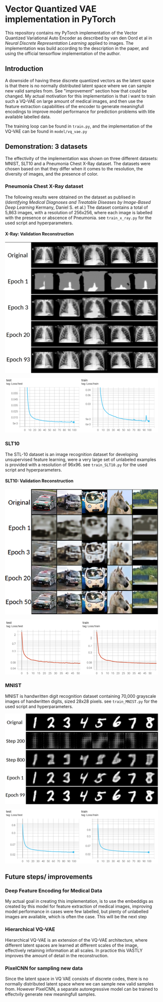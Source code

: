 # Vector Quantized VAE implementation in PyTorch
This repository contains my PyTorch implementation of the Vector Quantized Variational Auto Encoder as described by van den Oord et al in *Neural Discrete Representation Learning* applied to images. The implementation was build according to the description in the paper, and using the official tensorflow implementation of the author.

## Introduction

A downside of having these discrete quantized vectors as the latent space is that there is no normally distributed latent space where we can sample new valid samples from. See "improvement" section how that could be changed. My actual motivation for this implementation is that i want to train such a VQ-VAE on large amount of medical images, and then use the feature extraction capabilities of the encoder to generate meaningfull encodings to improve model performance for prediction problems with litle available labelled data.

The training loop can be found in `train.py`, and the implementation of the VQ-VAE can be found in `model/vq_vae.py`


## Demonstration: 3 datasets
The effectivity of the implementation was shown on three different datasets: MNIST, SLT10 and a Pneumonia Chest X-Ray dataset. The datasets were chosen based on that they differ when it comes to the resolution, the diversity of images, and the presence of color.

### Pneumonia Chest X-Ray dataset
The following results were obtained on the dataset as publised in (*Identifying Medical Diagnoses and Treatable Diseases by Image-Based Deep Learning*
Kermany, Daniel S. et al.) The dataset contains a total of 5,863 images, with a resolution of 256x256, where each image is labelled with the presence or abscence of Pneumonia. see `train_x_ray.py` for the used script and hyperparameters.
#### X-Ray: Validation Reconstruction

<img src="figures/xray.png" width="700">

![alt text](figures/xray_loss.png)

### SLT10
The STL-10 dataset is an image recognition dataset for developing unsupervised feature learning, were a very large set of unlabeled examples is provided with a resolution of 96x96. see `train_SLT10.py` for the used script and hyperparameters.

#### SLT10: Validation Reconstruction
<img src="figures/slt10.png" width="700">

![alt text](figures/slt10_loss.png)

### MNIST
MNIST is handwritten digit recognition dataset containing 70,000 grayscale images of handwritten digits, sized 28x28 pixels. see `train_MNIST.py` for the used script and hyperparameters.

<img src="figures/mnist.png" width="700">

![alt text](figures/mnist_loss.png)

## Future steps/ improvements

### Deep Feature Encoding for Medical Data
  My actual goal in creating this implementation, is to use the embeddigs as created by this model for feature extraction of medical images, improving model performance in cases were few labelled, but plenty of unlabelled images are available, which is often the case. This will be the next step

### Hierarchical VQ-VAE
Hierarchical VQ-VAE is an extension of the VQ-VAE architecture, where different latent spaces are learned at different scales of the image, effectively retaining information at all scales. In practice this VASTLY improves the amount of detail in the reconstruction.

### PixelCNN for sampling new data
Since the latent space in VQ VAE consists of discrete codes, there is no normally distributed latent space where we can sample new valid samples from. However PixelCNN, a separate autoregressive model can be trained to effectvily generate new meaningfull samples.

